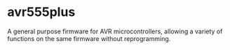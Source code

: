 # avr555plus
A general purpose firmware for AVR microcontrollers, allowing a variety of functions on the same firmware without reprogramming.
